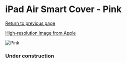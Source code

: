 # iPad Air Smart Cover - Pink

[Return to previous page](/ipad_air)

[High-resolution image from Apple](https://store.storeimages.cdn-apple.com/8756/as-images.apple.com/is/MF055?wid=4500&hei=4500&fmt=png)

<div style="width: 384px"><img src="/everypreview/MF055.png" alt="Pink"></div>

### Under construction
